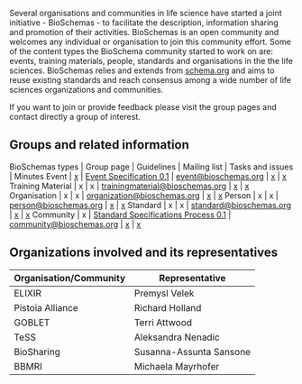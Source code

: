 Several organisations and communities in life science have started a joint initiative - BioSchemas - to facilitate the description, information sharing and promotion of their activities. BioSchemas is an open community and welcomes any individual or organisation to join this community effort. Some of the content types the BioSchema community started to work on are: events, training materials, people, standards and organisations in the the life sciences. BioSchemas relies and extends from [schema.org](http://schema.org) and aims to reuse existing standards and reach consensus among a wide number of life sciences organizations and communities.

If you want to join or provide feedback please visit the group pages and contact directly a group of interest.

## Groups and related information

BioSchemas types | Group page | Guidelines | Mailing list | Tasks and issues | Minutes
Event | [x](https://github.com/BioSchemas/bioschemas/wiki/Event-Group) | [Event Specification 0.1](https://docs.google.com/document/d/1CzE_EGDp_II7skKCUFzZUQ7ZSkImkwcEPiQJVpX8YNk/edit?usp=sharing) | event@bioschemas.org | [x](https://github.com/BioSchemas/bioschemas/labels/type%3A%20event) | [x](https://github.com/BioSchemas/bioschemas/wiki/Meetings-and-minutes)
Training Material | x | x | trainingmaterial@bioschemas.org | [x](https://github.com/BioSchemas/bioschemas/labels/type%3A%20training%20material) | [x](https://github.com/BioSchemas/bioschemas/wiki/Meetings-and-minutes)
Organisation | x | x | organization@bioschemas.org | [x](https://github.com/BioSchemas/bioschemas/labels/type%3A%20organisation) | [x](https://github.com/BioSchemas/bioschemas/wiki/Meetings-and-minutes)
Person | x | x | person@bioschemas.org | [x](https://github.com/BioSchemas/bioschemas/labels/type%3A%20person) | [x](https://github.com/BioSchemas/bioschemas/wiki/Meetings-and-minutes)
Standard | x | x | standard@bioschemas.org | [x](https://github.com/BioSchemas/bioschemas/labels/type%3A%20standard) | [x](https://github.com/BioSchemas/bioschemas/wiki/Meetings-and-minutes)
Community | x | [Standard Specifications Process 0.1](https://docs.google.com/document/d/1eDHBfw6frl9xAjIduLYRwcqUY3jehfzJ-xSKCc1nSsc/edit?usp=sharing) | community@bioschemas.org | [x](https://github.com/BioSchemas/bioschemas/labels/type%3A%20community) | [x](https://github.com/BioSchemas/bioschemas/wiki/Meetings-and-minutes)



## Organizations involved and its representatives

Organisation/Community | Representative
--- | --- 
ELIXIR | Premysl Velek
Pistoia Alliance | Richard Holland
GOBLET | Terri Attwood
TeSS | Aleksandra Nenadic
BioSharing | Susanna-Assunta Sansone
BBMRI | Michaela Mayrhofer

